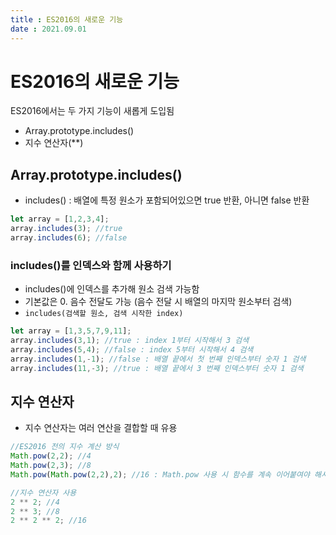 ```yaml
---
title : ES2016의 새로운 기능  
date : 2021.09.01
---
```


# ES2016의 새로운 기능
ES2016에서는 두 가지 기능이 새롭게 도입됨
* Array.prototype.includes()
* 지수 연산자(**)

## Array.prototype.includes()
* includes() : 배열에 특정 원소가 포함되어있으면 true 반환, 아니면 false 반환
```js
let array = [1,2,3,4];
array.includes(3); //true
array.includes(6); //false
```

### includes()를 인덱스와 함께 사용하기
* includes()에 인덱스를 추가해 원소 검색 가능함
* 기본값은 0. 음수 전달도 가능 (음수 전달 시 배열의 마지막 원소부터 검색)
* `includes(검색할 원소, 검색 시작한 index)`
```js
let array = [1,3,5,7,9,11];
array.includes(3,1); //true : index 1부터 시작해서 3 검색
array.includes(5,4); //false : index 5부터 시작해서 4 검색
array.includes(1,-1); //false : 배열 끝에서 첫 번째 인덱스부터 숫자 1 검색
array.includes(11,-3); //true : 배열 끝에서 3 번째 인덱스부터 숫자 1 검색
```


## 지수 연산자
* 지수 연산자는 여러 연산을 결합할 때 유용
```js
//ES2016 전의 지수 계산 방식
Math.pow(2,2); //4
Math.pow(2,3); //8
Math.pow(Math.pow(2,2),2); //16 : Math.pow 사용 시 함수를 계속 이어붙여야 해서 가독성 떨어짐

//지수 연산자 사용
2 ** 2; //4
2 ** 3; //8
2 ** 2 ** 2; //16
```
